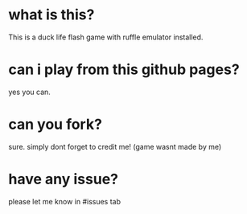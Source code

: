 # what is this?
This is a duck life flash game with ruffle emulator installed.
# can i play from this github pages?
yes you can.
# can you fork?
sure. simply dont forget to credit me! (game wasnt made by me)
# have any issue?
please let me know in #issues tab
